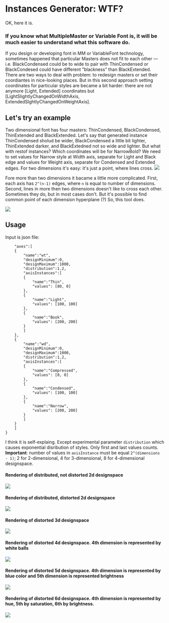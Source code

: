 #  Instances Generator: WTF?

OK, here it is. 

### If you know what MultipleMaster or Variable Font is, it will be much easier to understand what this software do.

If you design or developing font in MM or VariableFont technology, sometimes happened that particular Masters does not fit to each other — i.e. BlackCondensed could be to wide to pair with ThinCondensed or BlackCondesed could have different ”blackness” than BlackExtended. 
There are two ways to deal with problem: to redesign masters or set their coordiantes in nice-looking places. 
But in this second approach setting coordinates for particular styles are became a bit harder: there are not anymore [Light, Extended] coordinates but [LightSlightlyChangedOnWidthAxis, ExtendedSlghtlyChangedOnWeightAxis]. 
## Let's try an example
Two dimensional font has four masters: ThinCondensed, BlackCondensed, ThinExtended and BlackExtended.
Let's say that generated instance ThinCondensed sholud be wider, BlackCondensed a little bit lighter, ThinExtended darker, and BlackExtedned not so wide and lighter. But what with restof instances? Which coordinates will be for NarrowBold? We need to set values for Narrow style at Width axis, separate for Light and Black edge and values for Weight axis, separate for Condensed and Extended edges. For two dimensions it's easy: it's just a point, where lines cross.
![](./exp01.png)

Fore more than two dimensions it bacame a little more complicated. First, each axis has `2^(n-1)` edges, where `n` is equal to number of dimensions. Second, lines in more then two dimensions doesn't like to cross each other. Sometimes they do, but in most cases don't. But it's possible to find common point of each dimension hyperplane (?) So, this tool does.

![](./exp02.png)

## Usage
Input is json file:
```{
	"axes":[
	{
		"name":"wt",
		"designMinimum":0,
		"designMaximum":1000,
		"distribution":1.2,
		"axisInstances":[
		{
			"name":"Thin",
			"values": [80, 0]
		},
		{
			"name":"Light",
			"values": [100, 100]
		},
		{
			"name":"Book",
			"values": [200, 200]
		}
		]
	},
	{
		"name":"wd",
		"designMinimum":0,
		"designMaximum":1000,
		"distribution":1.2,
		"axisInstances":[
		{
			"name":"Compressed",
			"values": [0, 0]
		},
		{
			"name":"Condensed",
			"values": [100, 100]
		},
		{
			"name":"Narrow",
			"values": [200, 200]
		}
		]
	}
	]
}
```
I think it is self-explaing. Except experimental parameter `distribution` which causes exponential disribution of styles. Only first and last values counts.
__Important__: number of values in `axisInstance` must be equal `2^(dimensions - 1)`; 2 for 2-dimensional, 4 for 3-dimensional, 8 for 4-dimensional designspace.
#### Rendering of distributed, not distorted 2d designspace
![](./exp03.png)
#### Rendering of distributed, distorted 2d designspace
![](./exp03a.png)
#### Rendering of distorted 3d designspace
![](./exp04.png)
#### Rendering of distorted 4d designspace. 4th dimension is represented by white balls
![](./exp05.png)
#### Rendering of distorted 5d designspace. 4th dimension is represented by blue color and 5th dimension is represented brightness
![](./exp06.png)
#### Rendering of distorted 6d designspace. 4th dimension is represented by hue,  5th by saturation, 6th by brightness.
![](./exp07.png)


